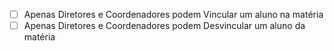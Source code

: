 - [ ] Apenas Diretores e Coordenadores podem Vincular um aluno na matéria
- [ ] Apenas Diretores e Coordenadores podem Desvincular um aluno da matéria